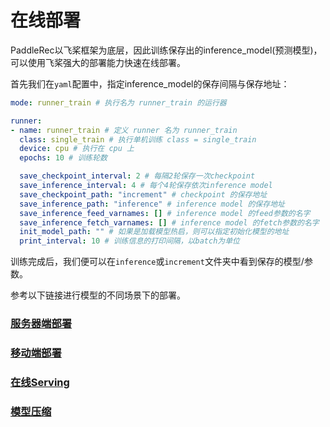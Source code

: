 # 在线部署

PaddleRec以飞桨框架为底层，因此训练保存出的inference_model(预测模型)，可以使用飞桨强大的部署能力快速在线部署。

首先我们在`yaml`配置中，指定inference_model的保存间隔与保存地址：

```yaml
mode: runner_train # 执行名为 runner_train 的运行器

runner:
- name: runner_train # 定义 runner 名为 runner_train
  class: single_train # 执行单机训练 class = single_train
  device: cpu # 执行在 cpu 上
  epochs: 10 # 训练轮数

  save_checkpoint_interval: 2 # 每隔2轮保存一次checkpoint
  save_inference_interval: 4 # 每个4轮保存依次inference model
  save_checkpoint_path: "increment" # checkpoint 的保存地址
  save_inference_path: "inference" # inference model 的保存地址
  save_inference_feed_varnames: [] # inference model 的feed参数的名字
  save_inference_fetch_varnames: [] # inference model 的fetch参数的名字
  init_model_path: "" # 如果是加载模型热启，则可以指定初始化模型的地址
  print_interval: 10 # 训练信息的打印间隔，以batch为单位
```

训练完成后，我们便可以在`inference`或`increment`文件夹中看到保存的模型/参数。

参考以下链接进行模型的不同场景下的部署。

### [服务器端部署](https://www.paddlepaddle.org.cn/documentation/docs/zh/advanced_guide/inference_deployment/inference/index_cn.html)

### [移动端部署](https://www.paddlepaddle.org.cn/documentation/docs/zh/advanced_guide/inference_deployment/mobile/index_cn.html)

### [在线Serving](https://github.com/PaddlePaddle/Serving)

### [模型压缩](https://www.paddlepaddle.org.cn/documentation/docs/zh/advanced_guide/inference_deployment/paddleslim/paddle_slim.html)

